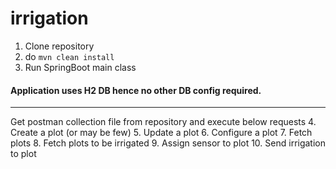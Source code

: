 # irrigation
1. Clone repository
2. do `mvn clean install`
3. Run SpringBoot main class 


#### Application uses H2 DB hence no other DB config required. 

--------------------------
Get postman collection file from repository and execute below requests
4. Create a plot (or may be few)
5. Update a plot
6. Configure a plot
7. Fetch plots
8. Fetch plots to be irrigated
9. Assign sensor to plot
10. Send irrigation to plot
